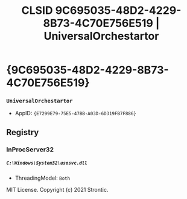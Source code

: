 ﻿---
title: "CLSID 9C695035-48D2-4229-8B73-4C70E756E519 | UniversalOrchestartor"
excerpt: What is COM-Object CLSID 9C695035-48D2-4229-8B73-4C70E756E519?
---

# {9C695035-48D2-4229-8B73-4C70E756E519}

### `UniversalOrchestartor`
* AppID: `{E7299E79-75E5-47BB-A03D-6D319FB7F886}`

## Registry


### InProcServer32

##### `C:\Windows\System32\usosvc.dll`
* ThreadingModel: `Both`

MIT License. Copyright (c) 2021 Strontic.


